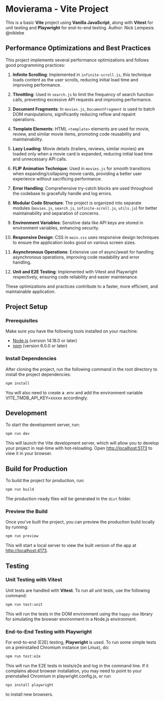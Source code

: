 # Movierama - Vite Project

This is a basic **Vite** project using **Vanilla JavaScript**, along with **Vitest** for unit testing and **Playwright** for end-to-end testing.
Author: Nick Lempesis @niklebe

## Performance Optimizations and Best Practices

This project implements several performance optimizations and follows good programming practices:

1. **Infinite Scrolling**: Implemented in `infinite-scroll.js`, this technique loads content as the user scrolls, reducing initial load time and improving performance.

2. **Throttling**: Used in `search.js` to limit the frequency of search function calls, preventing excessive API requests and improving performance.

3. **Document Fragments**: In `movies.js`, `DocumentFragment` is used to batch DOM manipulations, significantly reducing reflow and repaint operations.

4. **Template Elements**: HTML `<template>` elements are used for movie, review, and similar movie items, promoting code reusability and maintainability.

5. **Lazy Loading**: Movie details (trailers, reviews, similar movies) are loaded only when a movie card is expanded, reducing initial load time and unnecessary API calls.

6. **FLIP Animation Technique**: Used in `movies.js` for smooth transitions when expanding/collapsing movie cards, providing a better user experience without sacrificing performance.

7. **Error Handling**: Comprehensive try-catch blocks are used throughout the codebase to gracefully handle and log errors.

8. **Modular Code Structure**: The project is organized into separate modules (`movies.js`, `search.js`, `infinite-scroll.js`, `utils.js`) for better maintainability and separation of concerns.

9. **Environment Variables**: Sensitive data like API keys are stored in environment variables, enhancing security.

10. **Responsive Design**: CSS in `main.css` uses responsive design techniques to ensure the application looks good on various screen sizes.

11. **Asynchronous Operations**: Extensive use of async/await for handling asynchronous operations, improving code readability and error handling.

12. **Unit and E2E Testing**: Implemented with Vitest and Playwright respectively, ensuring code reliability and easier maintenance.

These optimizations and practices contribute to a faster, more efficient, and maintainable application.

## Project Setup

### Prerequisites

Make sure you have the following tools installed on your machine:

- [Node.js](https://nodejs.org/en/) (version 14.18.0 or later)
- [npm](https://www.npmjs.com/) (version 6.0.0 or later)

### Install Dependencies

After cloning the project, run the following command in the root directory to install the project dependencies:

```bash
npm install
```

You will also need to create a .env and add the environment variable VITE_TMDB_API_KEY=xxxxx accordingly.

## Development

To start the development server, run:

```bash
npm run dev
```

This will launch the Vite development server, which will allow you to develop your project in real-time with hot-reloading. Open [http://localhost:5173](http://localhost:5173) to view it in your browser.

## Build for Production

To build the project for production, run:

```bash
npm run build
```

The production-ready files will be generated in the `dist` folder.

### Preview the Build

Once you've built the project, you can preview the production build locally by running:

```bash
npm run preview
```

This will start a local server to view the built version of the app at [http://localhost:4173](http://localhost:4173).

## Testing

### Unit Testing with Vitest

Unit tests are handled with **Vitest**. To run all unit tests, use the following command:

```bash
npm run test:unit
```

This will run the tests in the DOM environment using the `happy-dom` library for simulating the browser environment in a Node.js environment.

### End-to-End Testing with Playwright

For end-to-end (E2E) testing, **Playwright** is used. To run some simple tests on a preinstalled Chromium instance (on Linux), do:

```bash
npm run test:e2e
```

This will run the E2E tests in tests/e2e and log in the command line. If it complains about browser installation, you may need to point to your preinstalled Chromium in playwright.config.js, or run

```bash
npx install playwright
```

to install new browsers.
